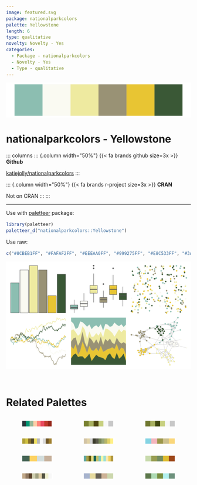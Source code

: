 ```yaml
---
image: featured.svg
package: nationalparkcolors
palette: Yellowstone
length: 6
type: qualitative
novelty: Novelty - Yes
categories:
  - Package - nationalparkcolors
  - Novelty - Yes
  - Type - qualitative
---
```


![](featured.svg)

# nationalparkcolors - Yellowstone 

::: columns
::: {.column width="50%"}
{{< fa brands github size=3x >}}
**Github**

[katiejolly/nationalparkcolors](https://github.com/katiejolly/nationalparkcolors)
:::

::: {.column width="50%"}
{{< fa brands r-project size=3x >}}
**CRAN**

Not on CRAN
:::
:::

<hr> 

Use with [paletteer](https://emilhvitfeldt.github.io/paletteer/) package:

```r
library(paletteer)
paletteer_d("nationalparkcolors::Yellowstone")
```

Use raw:

```r
c("#8CBEB1FF", "#FAFAF2FF", "#EEEAA0FF", "#999275FF", "#E8C533FF", "#3A5836FF")
``` 

![](examples.png) 

<br>

# Related Palettes

<div class="list" style="display: grid; grid-template-columns: auto auto auto;"> <figure class="figure">
<a href="../../awtools/a_palette/"> <img src="../../awtools/a_palette/featured.svg" style="width: 100%;" class="figure-img"></a>
</figure> <figure class="figure">
<a href="../../palettetown/graveler/"> <img src="../../palettetown/graveler/featured.svg" style="width: 100%;" class="figure-img"></a>
</figure> <figure class="figure">
<a href="../../palettetown/geodude/"> <img src="../../palettetown/geodude/featured.svg" style="width: 100%;" class="figure-img"></a>
</figure> <figure class="figure">
<a href="../../palettetown/shedinja/"> <img src="../../palettetown/shedinja/featured.svg" style="width: 100%;" class="figure-img"></a>
</figure> <figure class="figure">
<a href="../../impressionist.colors/melon_et_peches/"> <img src="../../impressionist.colors/melon_et_peches/featured.svg" style="width: 100%;" class="figure-img"></a>
</figure> <figure class="figure">
<a href="../../wesanderson/Moonrise3/"> <img src="../../wesanderson/Moonrise3/featured.svg" style="width: 100%;" class="figure-img"></a>
</figure> <figure class="figure">
<a href="../../wesanderson/Chevalier1/"> <img src="../../wesanderson/Chevalier1/featured.svg" style="width: 100%;" class="figure-img"></a>
</figure> <figure class="figure">
<a href="../../palettetown/omastar/"> <img src="../../palettetown/omastar/featured.svg" style="width: 100%;" class="figure-img"></a>
</figure> <figure class="figure">
<a href="../../lisa/RemediosVaro/"> <img src="../../lisa/RemediosVaro/featured.svg" style="width: 100%;" class="figure-img"></a>
</figure> <figure class="figure">
<a href="../../palettetown/pinsir/"> <img src="../../palettetown/pinsir/featured.svg" style="width: 100%;" class="figure-img"></a>
</figure> <figure class="figure">
<a href="../../lisa/PaulKlee/"> <img src="../../lisa/PaulKlee/featured.svg" style="width: 100%;" class="figure-img"></a>
</figure> <figure class="figure">
<a href="../../fishualize/Gadus_morhua/"> <img src="../../fishualize/Gadus_morhua/featured.svg" style="width: 100%;" class="figure-img"></a>
</figure> 
</div>
